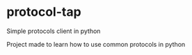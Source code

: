 # protocol-tap
Simple protocols client in python

Project made to learn how to use common protocols in python
